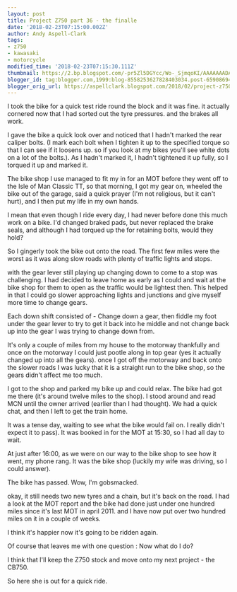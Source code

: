 ```yaml
---
layout: post
title: Project Z750 part 36 - the finalle
date: '2018-02-23T07:15:00.002Z'
author: Andy Aspell-Clark
tags:
- z750
- kawasaki
- motorcycle
modified_time: '2018-02-23T07:15:30.111Z'
thumbnail: https://2.bp.blogspot.com/-pr5Zl5DGYcc/Wo-_SjmqoKI/AAAAAAADAiQ/UlniCh8Xp6U33U-rVzphb3GTkWn7bNh6ACKgBGAs/s72-c/IMG_20170820_072753.jpg
blogger_id: tag:blogger.com,1999:blog-8558253627828403034.post-65908694842604341
blogger_orig_url: https://aspellclark.blogspot.com/2018/02/project-z750-part-36-finalle.html
---
```


I took the bike for a quick test ride round the block and it was fine. it actually cornered now that I had sorted out the tyre pressures. and the brakes all work.

I gave the bike a quick look over and noticed that I hadn't marked the rear caliper bolts. (I mark each bolt when I tighten it up to the specified torque so that I can see if it loosens up. so if you look at my bikes you'll see white dots on a lot of the bolts.). As I hadn't marked it, I hadn't tightened it up fully, so I torqued it up and marked it.

The bike shop I use managed to fit my in for an MOT before they went off to the Isle of Man Classic TT, so that morning, I got my gear on, wheeled the bike out of the garage, said a quick prayer (I'm not religious, but it can't hurt), and I then put my life in my own hands.

I mean that even though I ride every day, I had never before done this much work on a bike. I'd changed braked pads, but never replaced the brake seals, and although I had torqued up the for retaining bolts, would they hold?

So I gingerly took the bike out onto the road. The first few miles were the worst as it was along slow roads with plenty of traffic lights and stops.

with the gear lever still playing up changing down to come to a stop was challenging. I had decided to leave home as early as I could and wait at the bike shop for them to open as the traffic would be lightest then. This helped in that I could go slower approaching lights and junctions and give myself more time to change gears.

Each down shift consisted of - Change down a gear, then fiddle my foot under the gear lever to try to get it back into he middle and not change back up into the gear I was trying to change down from.

It's only a couple of miles from my house to the motorway thankfully and once on the motorway I could just pootle along in top gear (yes it actually changed up into all the gears). once I got off the motorway and back onto the slower roads I was lucky that it is a straight run to the bike shop, so the gears didn't affect me too much.

I got to the shop and parked my bike up and could relax. The bike had got me there (it's around twelve miles to the shop). I stood around and read MCN until the owner arrived (earlier than I had thought). We had a quick chat, and then I left to get the train home.

It was a tense day, waiting to see what the bike would fail on. I really didn't expect it to pass). It was booked in for the MOT at 15:30, so I had all day to wait.

At just after 16:00, as we were on our way to the bike shop to see how it went, my phone rang. It was the bike shop (luckily my wife was driving, so I could answer).

The bike has passed. Wow, I'm gobsmacked.

okay, it still needs two new tyres and a chain, but it's back on the road. I had a look at the MOT report and the bike had done just under one hundred miles since it's last MOT in april 2011. and I have now put over two hundred miles on it in a couple of weeks.

I think it's happier now it's going to be ridden again.

Of course that leaves me with one question : Now what do I do?

I think that I'll keep the Z750 stock and move onto my next project - the CB750.

So here she is out for a quick ride.




